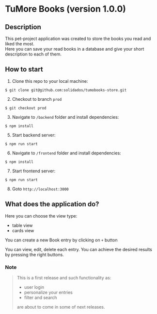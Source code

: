 # TuMore Books (version 1.0.0)
## Description
This pet-project application was created to store the books you read and liked the most.  
Here you can save your read books in a database and give your short description to each of them.  

## How to start
1. Clone this repo to your local machine:  
```shell
$ git clone git@github.com:solidados/tumobooks-store.git
```
2. Checkout to branch `prod`  
```shell
$ git checkout prod
```
3. Navigate to `/backend` folder and install dependencies:  
```shell
$ npm install
```
5. Start backend server:
```shell
$ npm run start
```
6. Navigate to `/frontend` folder and install dependencies:  
```shell
$ npm install
```
7. Start frontend server:
```shell
$ npm run start
```
8. Goto `http://localhost:3000`

## What does the application do?
Here you can choose the view type:  
- table view
- cards view

You can create a new Book entry by clicking on `+` button  

You can view, edit, delete each entry. You can achieve the desired results by pressing the right buttons.

### Note
> This is a first release and such functionality as:  
> - user login
> - personalize your entries
> - filter and search  
> 
> are about to come in some of next releases.
